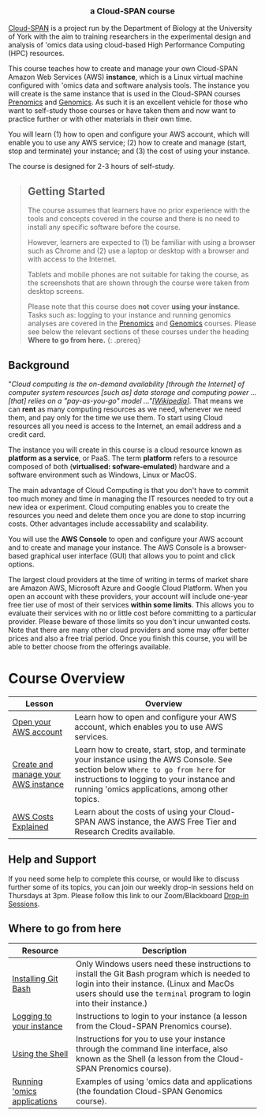 ---
---
<h3 align="center">a Cloud-SPAN course</h3>

[Cloud-SPAN](https://cloud-span.york.ac.uk) is a project run by the Department of Biology at the University of York with the aim to training researchers in the experimental design and analysis of 'omics data using cloud-based High Performance Computing (HPC) resources.

This course teaches how to create and manage your own Cloud-SPAN Amazon Web Services (AWS) **instance**, which is a Linux virtual machine configured with 'omics data and software analysis tools. The instance you will create is the same instance that is used in the Cloud-SPAN courses [Prenomics](https://cloud-span.github.io/prenomics00-intro/) and [Genomics](https://cloud-span.github.io/genomics01-intro). As such it is an excellent vehicle for those who want to self-study those courses or have taken them and now want to practice further or with other materials in their own time.

You will learn (1) how to open and configure your AWS account, which will enable you to use any AWS service; (2) how to create and manage (start, stop and terminate) your instance; and (3) the cost of using your instance. 

The course is designed for 2-3 hours of self-study.

> ## Getting Started
>
> The course assumes that learners have no prior experience with the tools and concepts covered in the course and there is no need to install any specific software before the course. 
>
> However, learners are expected to (1) be familiar with using a browser such as Chrome and (2) use a laptop or desktop with a browser and with access to the Internet. 
>
> Tablets and mobile phones are not suitable for taking the course, as the screenshots that are shown through the course were taken from desktop screens. 
>
> Please note that this course does **not** cover **using your instance**. Tasks such as: logging to your instance and running genomics analyses are covered in the [Prenomics](https://cloud-span.github.io/prenomics00-intro/) and [Genomics](https://cloud-span.github.io/genomics01-intro) courses. Please see below the relevant sections of these courses under the heading **Where to go from here.** 
{: .prereq}

## Background

"*Cloud computing is the on-demand availability \[through the Internet\] of computer system resources \[such as\] data storage and computing power ... \[that\] relies on a "pay-as-you-go" model ..."\[[Wikipedia](https://en.wikipedia.org/wiki/Cloud_computing)\].* That means we can **rent** as many computing resources as we need, whenever we need them, and pay only for the time we use them. To start using Cloud resources all you need is access to the Internet, an email address and a credit card. 

The instance you will create in this course is a cloud resource known as **platform as a service**, or PaaS. The term **platform** refers to a resource composed of both (**virtualised: sofware-emulated**) hardware and a software environment such as Windows, Linux or MacOS. 

The main advantage of Cloud Computing is that you don't have to commit too much money and time in managing the IT resources needed to try out a new idea or experiment. Cloud computing enables you to create the resources you need and delete them once you are done to stop incurring costs. Other advantages include accessability and scalability.

You will use the **AWS Console** to open and configure your AWS account and to create and manage your instance. The AWS Console is a browser-based graphical user interface (GUI) that allows you to point and click options.

The largest cloud providers at the time of writing in terms of market share are Amazon AWS, Microsoft Azure and Google Cloud Platform. When you open an account with these providers, your account will include one-year free tier use of most of their services **within some limits**. This allows you to evaluate their services with no or little cost before committing to a particular provider. Please beware of those limits so you don't incur unwanted costs. Note that there are many other cloud providers and some may offer better prices and also a free trial period. Once you finish this course, you will be able to better choose from the offerings available.

# Course Overview

| Lesson                     | Overview |
| -------------------------- | ---------|
| [Open your AWS account](https://cloud-span.github.io/create-aws-instance-1-open-account/) | Learn how to open and configure your AWS account, which enables you to use AWS services.|
| [Create and manage your AWS instance](https://cloud-span.github.io/create-aws-instance-2-manage-instance/)| Learn how to create, start, stop, and terminate your instance using the AWS Console. See section below `Where to go from here` for instructions to logging to your instance and running 'omics applications, among other topics. |
| [AWS Costs Explained](https://cloud-span.github.io/create-aws-instance-3-costs-explained/) | Learn about the costs of using your Cloud-SPAN AWS instance, the AWS Free Tier and Research Credits available.|

## Help and Support

If you need some help to complete this course, or would like to discuss further some of its topics, you can join our weekly drop-in sessions held on Thursdays at 3pm. Please follow this link to our Zoom/Blackboard [Drop-in Sessions](something).

## Where to go from here

| Resource                   | Description |
| -------------------------- | ---------|
| [Installing Git Bash](https://cloud-span.github.io/prenomics00-intro/setup.html)| Only Windows users need these instructions to install the Git Bash program which is needed to login into their instance. (Linux and MacOs users should use the `terminal` program to login into their instance.)|
| [Logging to your instance](https://cloud-span.github.io/prenomics01-file-directories/02-logging-onto-cloud/) | Instructions to login to your instance (a lesson from the Cloud-SPAN Prenomics course).|
| [Using the Shell](https://cloud-span.github.io/prenomics02-command-line/) | Instructions for you to use your instance through the command line interface, also known as the Shell (a lesson from the Cloud-SPAN Prenomics course).|
| [Running 'omics applications](https://cloud-span.github.io/00genomics/)| Examples of using 'omics data and applications (the foundation Cloud-SPAN Genomics course). |
